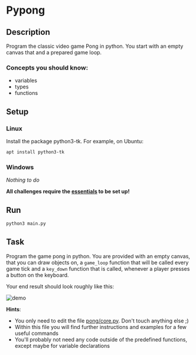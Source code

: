 # Pypong

## Description

Program the classic video game Pong in python. You start with an empty canvas that and a prepared game loop.

### Concepts you should know:

- variables
- types
- functions

## Setup

### Linux

Install the package python3-tk. For example, on Ubuntu: 
```sh
apt install python3-tk
```

### Windows

*Nothing to do*

**All challenges require the [essentials](../../docs/Essentials.md) to be set up!**

## Run

```sh
python3 main.py
```

## Task

Program the game pong in python. You are provided with an empty canvas, that you can draw objects on,
a `game_loop` function that will be called every game tick and a `key_down` function that is called,
whenever a player presses a button on the keyboard.

Your end result should look roughly like this:

![demo](demo.gif)

**Hints**:
- You only need to edit the file [pong/core.py](pong/core.py). Don't touch anything else ;)
- Within this file you will find further instructions and examples for a few useful commands
- You'll probably not need any code outside of the predefined functions, except maybe for variable declarations